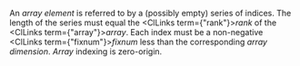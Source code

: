  



An *array element* is referred to by a (possibly empty) series of indices. The length of the series must equal the <ClLinks  term={"rank"}><i>rank</i></ClLinks> of the <ClLinks  term={"array"}><i>array</i></ClLinks>. Each index must be a non-negative <ClLinks  term={"fixnum"}><i>fixnum</i></ClLinks> less than the corresponding *array dimension*. *Array* indexing is zero-origin. 



